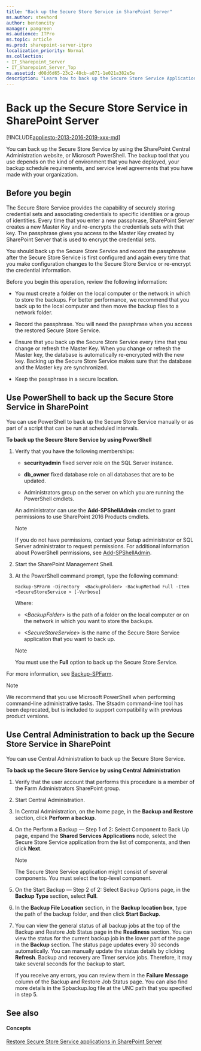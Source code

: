 ```yaml
---
title: "Back up the Secure Store Service in SharePoint Server"
ms.author: stevhord
author: bentoncity
manager: pamgreen
ms.audience: ITPro
ms.topic: article
ms.prod: sharepoint-server-itpro
localization_priority: Normal
ms.collection:
- IT_Sharepoint_Server
- IT_Sharepoint_Server_Top
ms.assetid: d08d6d65-23c2-48cb-a871-1e021a382e5e
description: "Learn how to back up the Secure Store Service Application in SharePoint Server."
---
```


# Back up the Secure Store Service in SharePoint Server

[!INCLUDE[appliesto-2013-2016-2019-xxx-md](../includes/appliesto-2013-2016-2019-xxx-md.md)]
  
You can back up the Secure Store Service by using the SharePoint Central Administration website, or Microsoft PowerShell. The backup tool that you use depends on the kind of environment that you have deployed, your backup schedule requirements, and service level agreements that you have made with your organization.
  
    
## Before you begin
<a name="begin"> </a>

The Secure Store Service provides the capability of securely storing credential sets and associating credentials to specific identities or a group of identities. Every time that you enter a new passphrase, SharePoint Server creates a new Master Key and re-encrypts the credentials sets with that key. The passphrase gives you access to the Master Key created by SharePoint Server that is used to encrypt the credential sets.
  
You should back up the Secure Store Service and record the passphrase after the Secure Store Service is first configured and again every time that you make configuration changes to the Secure Store Service or re-encrypt the credential information.
  
Before you begin this operation, review the following information:
  
- You must create a folder on the local computer or the network in which to store the backups. For better performance, we recommend that you back up to the local computer and then move the backup files to a network folder.
    
- Record the passphrase. You will need the passphrase when you access the restored Secure Store Service.
    
- Ensure that you back up the Secure Store Service every time that you change or refresh the Master Key. When you change or refresh the Master key, the database is automatically re-encrypted with the new key. Backing up the Secure Store Service makes sure that the database and the Master key are synchronized.
    
- Keep the passphrase in a secure location.
    
## Use PowerShell to back up the Secure Store Service in SharePoint
<a name="proc1"> </a>

You can use PowerShell to back up the Secure Store Service manually or as part of a script that can be run at scheduled intervals.
  
 **To back up the Secure Store Service by using PowerShell**
  
1. Verify that you have the following memberships:
    
   - **securityadmin** fixed server role on the SQL Server instance. 
    
   - **db_owner** fixed database role on all databases that are to be updated. 
    
   - Administrators group on the server on which you are running the PowerShell cmdlets.
    
    An administrator can use the **Add-SPShellAdmin** cmdlet to grant permissions to use SharePoint 2016 Products cmdlets. 
    
    > [!NOTE]
    > If you do not have permissions, contact your Setup administrator or SQL Server administrator to request permissions. For additional information about PowerShell permissions, see [Add-SPShellAdmin](http://technet.microsoft.com/library/2ddfad84-7ca8-409e-878b-d09cb35ed4aa.aspx). 
  
2. Start the SharePoint Management Shell.
    
3. At the PowerShell command prompt, type the following command:
    
   ```
   Backup-SPFarm -Directory  <BackupFolder> -BackupMethod Full -Item <SecureStoreService > [-Verbose]
   ```

    Where:
    
   -  _\<BackupFolder\>_ is the path of a folder on the local computer or on the network in which you want to store the backups. 
    
   -  _\<SecureStoreService\>_ is the name of the Secure Store Service application that you want to back up. 
    
    > [!NOTE]
    > You must use the **Full** option to back up the Secure Store Service. 
  
For more information, see [Backup-SPFarm](http://technet.microsoft.com/library/c37704b5-5361-4090-a84d-fcdd17bbe345.aspx).
  
> [!NOTE]
> We recommend that you use Microsoft PowerShell when performing command-line administrative tasks. The Stsadm command-line tool has been deprecated, but is included to support compatibility with previous product versions. 
  
## Use Central Administration to back up the Secure Store Service in SharePoint
<a name="proc2"> </a>

You can use Central Administration to back up the Secure Store Service.
  
 **To back up the Secure Store Service by using Central Administration**
  
1. Verify that the user account that performs this procedure is a member of the Farm Administrators SharePoint group.
    
2. Start Central Administration.
    
3. In Central Administration, on the home page, in the **Backup and Restore** section, click **Perform a backup**.
    
4. On the Perform a Backup — Step 1 of 2: Select Component to Back Up page, expand the **Shared Services Applications** node, select the Secure Store Service application from the list of components, and then click **Next**.
    
    > [!NOTE]
    > The Secure Store Service application might consist of several components. You must select the top-level component. 
  
5. On the Start Backup — Step 2 of 2: Select Backup Options page, in the **Backup Type** section, select **Full**.
    
6. In the **Backup File Location** section, in the **Backup location box**, type the path of the backup folder, and then click **Start Backup**.
    
7. You can view the general status of all backup jobs at the top of the Backup and Restore Job Status page in the **Readiness** section. You can view the status for the current backup job in the lower part of the page in the **Backup** section. The status page updates every 30 seconds automatically. You can manually update the status details by clicking **Refresh**. Backup and recovery are Timer service jobs. Therefore, it may take several seconds for the backup to start.
    
    If you receive any errors, you can review them in the **Failure Message** column of the Backup and Restore Job Status page. You can also find more details in the Spbackup.log file at the UNC path that you specified in step 5. 
    
## See also
<a name="proc2"> </a>

#### Concepts

[Restore Secure Store Service applications in SharePoint Server](restore-a-secure-store-service-application.md)


